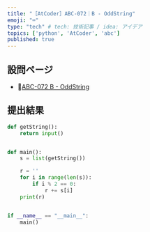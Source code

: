 ```yaml
---
title: "［AtCoder］ABC-072｜B - OddString"
emoji: "⌨️"
type: "tech" # tech: 技術記事 / idea: アイデア
topics: ['python', 'AtCoder', 'abc']
published: true
---
```


## 設問ページ

- 🔗[ABC-072 B - OddString](https://atcoder.jp/contests/abc072/tasks/abc072_b)

## 提出結果

```python
def getString():
    return input()


def main():
    s = list(getString())

    r = ''
    for i in range(len(s)):
        if i % 2 == 0:
            r += s[i]
    print(r)


if __name__ == "__main__":
    main()
```

